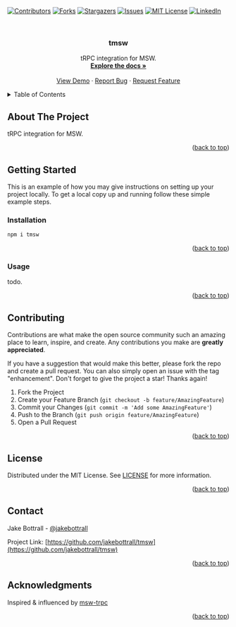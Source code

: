 <a name="readme-top"></a>

[![Contributors][contributors-shield]][contributors-url]
[![Forks][forks-shield]][forks-url]
[![Stargazers][stars-shield]][stars-url]
[![Issues][issues-shield]][issues-url]
[![MIT License][license-shield]][license-url]
[![LinkedIn][linkedin-shield]][linkedin-url]

<!-- PROJECT LOGO -->
<br />
<div align="center">
  <a href="https://github.com/jakebottrall/tmsw">
  </a>

<h3 align="center">tmsw</h3>

  <p align="center">
    tRPC integration for MSW.
    <br />
    <a href="https://github.com/jakebottrall/tmsw"><strong>Explore the docs »</strong></a>
    <br />
    <br />
    <a href="https://github.com/jakebottrall/tmsw">View Demo</a>
    ·
    <a href="https://github.com/jakebottrall/tmsw/issues">Report Bug</a>
    ·
    <a href="https://github.com/jakebottrall/tmsw/issues">Request Feature</a>
  </p>
</div>

<!-- TABLE OF CONTENTS -->
<details>
  <summary>Table of Contents</summary>
  <ol>
    <li>
      <a href="#about-the-project">About The Project</a>
    </li>
    <li>
      <a href="#getting-started">Getting Started</a>
      <ul>
        <li><a href="#installation">Installation</a></li>
        <li><a href="#usage">Usage</a></li>
      </ul>
    </li>
    <li><a href="#contributing">Contributing</a></li>
    <li><a href="#license">License</a></li>
    <li><a href="#contact">Contact</a></li>
    <li><a href="#acknowledgments">Acknowledgments</a></li>
  </ol>
</details>

<!-- ABOUT THE PROJECT -->

## About The Project

tRPC integration for MSW.

<p align="right">(<a href="#readme-top">back to top</a>)</p>

<!-- GETTING STARTED -->

## Getting Started

This is an example of how you may give instructions on setting up your project locally.
To get a local copy up and running follow these simple example steps.

### Installation

```sh
npm i tmsw
```

<p align="right">(<a href="#readme-top">back to top</a>)</p>

<!-- USAGE EXAMPLES -->

### Usage

todo.

<p align="right">(<a href="#readme-top">back to top</a>)</p>

<!-- CONTRIBUTING -->

## Contributing

Contributions are what make the open source community such an amazing place to learn, inspire, and create. Any contributions you make are **greatly appreciated**.

If you have a suggestion that would make this better, please fork the repo and create a pull request. You can also simply open an issue with the tag "enhancement".
Don't forget to give the project a star! Thanks again!

1. Fork the Project
2. Create your Feature Branch (`git checkout -b feature/AmazingFeature`)
3. Commit your Changes (`git commit -m 'Add some AmazingFeature'`)
4. Push to the Branch (`git push origin feature/AmazingFeature`)
5. Open a Pull Request

<p align="right">(<a href="#readme-top">back to top</a>)</p>

<!-- LICENSE -->

## License

Distributed under the MIT License. See [LICENSE](LICENSE) for more information.

<p align="right">(<a href="#readme-top">back to top</a>)</p>

<!-- CONTACT -->

## Contact

Jake Bottrall - [@jakebottrall](https://twitter.com/jakebottrall)

Project Link: [https://github.com/jakebottrall/tmsw](https://github.com/jakebottrall/tmsw)

<p align="right">(<a href="#readme-top">back to top</a>)</p>

<!-- ACKNOWLEDGMENTS -->

## Acknowledgments

Inspired & influenced by [msw-trpc](https://github.com/maloguertin/msw-trpc)

<p align="right">(<a href="#readme-top">back to top</a>)</p>

<!-- MARKDOWN LINKS & IMAGES -->
<!-- https://www.markdownguide.org/basic-syntax/#reference-style-links -->

[contributors-shield]: https://img.shields.io/github/contributors/jakebottrall/tmsw.svg?style=for-the-badge
[contributors-url]: https://github.com/jakebottrall/tmsw/graphs/contributors
[forks-shield]: https://img.shields.io/github/forks/jakebottrall/tmsw.svg?style=for-the-badge
[forks-url]: https://github.com/jakebottrall/tmsw/network/members
[stars-shield]: https://img.shields.io/github/stars/jakebottrall/tmsw.svg?style=for-the-badge
[stars-url]: https://github.com/jakebottrall/tmsw/stargazers
[issues-shield]: https://img.shields.io/github/issues/jakebottrall/tmsw.svg?style=for-the-badge
[issues-url]: https://github.com/jakebottrall/tmsw/issues
[license-shield]: https://img.shields.io/github/license/jakebottrall/tmsw.svg?style=for-the-badge
[license-url]: https://github.com/jakebottrall/tmsw/blob/master/LICENSE.txt
[linkedin-shield]: https://img.shields.io/badge/-LinkedIn-black.svg?style=for-the-badge&logo=linkedin&colorB=555
[linkedin-url]: https://linkedin.com/in/jakebottrall
